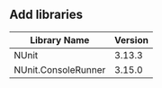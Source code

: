 
## Add libraries

| Library Name        | Version |
| ------------------- | ------- |
| NUnit               | 3.13.3  |
| NUnit.ConsoleRunner | 3.15.0  |